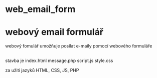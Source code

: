 # web_email_form
# webový email formulář

webový fomulář umožňuje posílat e-maily pomocí webového formuláře 

## 

stavba je index.html 
          message.php 
          script.js
          style.css
          
za užití jazyků HTML, CSS, JS, PHP
